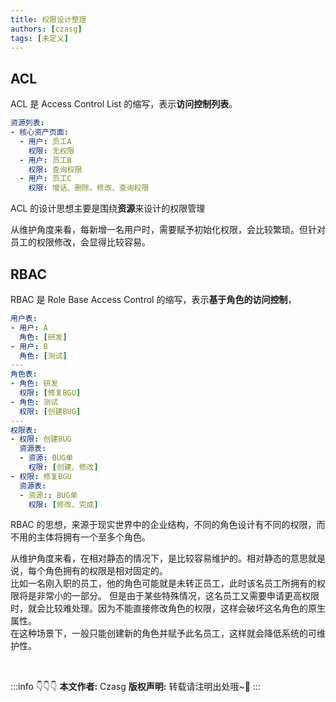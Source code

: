 ```yaml
---
title: 权限设计整理
authors: [czasg]
tags: [未定义]
---
```


<!--truncate-->

<!--
ACL:访问控制列表 - Access Control List
RBAC:基于角色的访问控制 - Role Base Access Control
ABAC:基于属性的访问控制 - Attribute Base Access Control
-->

## ACL
ACL 是 Access Control List 的缩写，表示**访问控制列表**。
```yaml title="ACL配置表"
资源列表:
- 核心资产页面:
  - 用户: 员工A
    权限: 无权限
  - 用户: 员工B
    权限: 查询权限
  - 用户: 员工C
    权限: 增话、删除、修改、查询权限
```
ACL 的设计思想主要是围绕**资源**来设计的权限管理

从维护角度来看，每新增一名用户时，需要赋予初始化权限，会比较繁琐。但针对员工的权限修改，会显得比较容易。

## RBAC
RBAC 是 Role Base Access Control 的缩写，表示**基于角色的访问控制**，
```yaml title="RBAC"
用户表:
- 用户: A
  角色: [研发]
- 用户: B
  角色: [测试]
---
角色表:
- 角色: 研发
  权限: [修复BGU]
- 角色: 测试
  权限: [创建BUG]
---
权限表:
- 权限: 创建BUG
  资源表:
  - 资源: BUG单
    权限: [创建、修改]
- 权限: 修复BGU
  资源表:
  - 资源:: BUG单
    权限: [修改、完成]
```
RBAC 的思想，来源于现实世界中的企业结构，不同的角色设计有不同的权限，而不用的主体将拥有一个至多个角色。

从维护角度来看，在相对静态的情况下，是比较容易维护的。相对静态的意思就是说，每个角色拥有的权限是相对固定的。       
比如一名刚入职的员工，他的角色可能就是未转正员工，此时该名员工所拥有的权限将是非常小的一部分。
但是由于某些特殊情况，这名员工又需要申请更高权限时，就会比较难处理。因为不能直接修改角色的权限，这样会破坏这名角色的原生属性。    
在这种场景下，一般只能创建新的角色并赋予此名员工，这样就会降低系统的可维护性。


<br/>

:::info 👇👇👇
**本文作者:** Czasg
**版权声明:** 转载请注明出处哦~👮‍
:::
